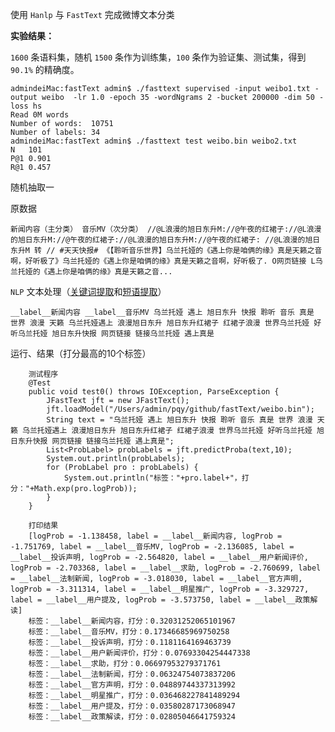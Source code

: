 使用 `Hanlp` 与 `FastText` 完成微博文本分类

**实验结果：**

`1600` 条语料集，随机 `1500` 条作为训练集，`100` 条作为验证集、测试集，得到 `90.1%` 的精确度。

```
admindeiMac:fastText admin$ ./fasttext supervised -input weibo1.txt -output weibo  -lr 1.0 -epoch 35 -wordNgrams 2 -bucket 200000 -dim 50 -loss hs
Read 0M words
Number of words:  10751
Number of labels: 34
admindeiMac:fastText admin$ ./fasttext test weibo.bin weibo2.txt 
N	101
P@1	0.901
R@1	0.457
```

随机抽取一

原数据

```
新闻内容（主分类） 音乐MV（次分类） //@L浪漫的旭日东升M://@午夜的红裙子://@L浪漫的旭日东升M://@午夜的红裙子://@L浪漫的旭日东升M://@午夜的红裙子: //@L浪漫的旭日东升M 转 // #天天快报# 《【聆听音乐世界】乌兰托娅的《遇上你是咱俩的缘》真是天籁之音啊，好听极了》乌兰托娅的《遇上你是咱俩的缘》真是天籁之音啊，好听极了. O网页链接 L乌兰托娅的《遇上你是咱俩的缘》真是天籁之音... ​​​​
```

`NLP` 文本处理（[关键词提取](http://www.hankcs.com/nlp/textrank-algorithm-to-extract-the-keywords-java-implementation.html)和[短语提取](http://www.hankcs.com/nlp/extraction-and-identification-of-mutual-information-about-the-phrase-based-on-information-entropy.html)）

```
__label__新闻内容 __label__音乐MV 乌兰托娅 遇上 旭日东升 快报 聆听 音乐 真是 世界 浪漫 天籁 乌兰托娅遇上 浪漫旭日东升 旭日东升红裙子 红裙子浪漫 世界乌兰托娅 好听乌兰托娅 旭日东升快报 网页链接 链接乌兰托娅 遇上真是
```

运行、结果（打分最高的10个标签）

```
	测试程序
	@Test
	public void test0() throws IOException, ParseException {	
		JFastText jft = new JFastText();
		jft.loadModel("/Users/admin/pqy/github/fastText/weibo.bin");
		String text = "乌兰托娅 遇上 旭日东升 快报 聆听 音乐 真是 世界 浪漫 天籁 乌兰托娅遇上 浪漫旭日东升 旭日东升红裙子 红裙子浪漫 世界乌兰托娅 好听乌兰托娅 旭日东升快报 网页链接 链接乌兰托娅 遇上真是";
        List<ProbLabel> probLabels = jft.predictProba(text,10);
        System.out.println(probLabels);
        for (ProbLabel pro : probLabels) {
			System.out.println("标签："+pro.label+"，打分："+Math.exp(pro.logProb));
		}
	}
	
	打印结果
	[logProb = -1.138458, label = __label__新闻内容, logProb = -1.751769, label = __label__音乐MV, logProb = -2.136085, label = __label__投诉声明, logProb = -2.564820, label = __label__用户新闻评价, logProb = -2.703368, label = __label__求助, logProb = -2.760699, label = __label__法制新闻, logProb = -3.018030, label = __label__官方声明, logProb = -3.311314, label = __label__明星推广, logProb = -3.329727, label = __label__用户提及, logProb = -3.573750, label = __label__政策解读]
	标签：__label__新闻内容，打分：0.32031252065101967
	标签：__label__音乐MV，打分：0.17346685969750258
	标签：__label__投诉声明，打分：0.1181164169463739
	标签：__label__用户新闻评价，打分：0.07693304254447338
	标签：__label__求助，打分：0.06697953279371761
	标签：__label__法制新闻，打分：0.06324754073837206
	标签：__label__官方声明，打分：0.04889744337313992
	标签：__label__明星推广，打分：0.036468227841489294
	标签：__label__用户提及，打分：0.03580287173068947
	标签：__label__政策解读，打分：0.02805046641759324
```



